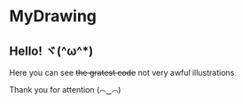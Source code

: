 MyDrawing
=========

Hello! ヾ(^ω^*)
------

Here you can see ~~the gratest code~~ not very awful illustrations

Thank you for attention (⌒‿⌒)
